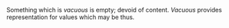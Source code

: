 Something which is _vacuous_ is empty; devoid of content. _Vacuous_ provides representation for values which may be thus.
